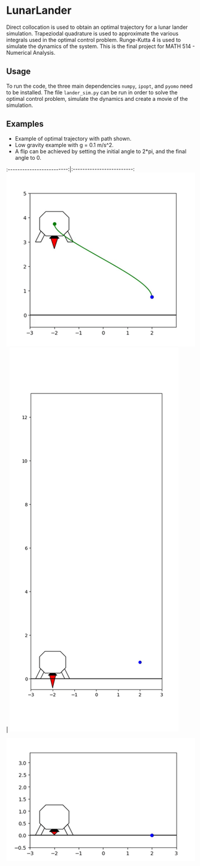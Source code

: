 # LunarLander
Direct collocation is used to obtain an optimal trajectory for a lunar lander simulation. Trapeziodal quadrature is used to approximate the various integrals used in the optimal control problem. Runge-Kutta 4 is used to simulate the dynamics of the system. This is the final project for MATH 514 - Numerical Analysis.

## Usage
To run the code, the three main dependencies `numpy`, `ipopt`, and `pyomo` need to be installed. The file `lander_sim.py` can be run in order to solve the optimal control problem, simulate the dynamics and create a movie of the simulation.

## Examples
- Example of optimal trajectory with path shown.
- Low gravity example with g = 0.1 m/s^2.
- A flip can be achieved by setting the initial angle to 2\*pi, and the final angle to 0.

:-------------------------:|:-------------------------:
![](movies/gifs/show_traj.gif)  |  ![](movies/gifs/flip.gif)



![](movies/gifs/low_grav.gif)


